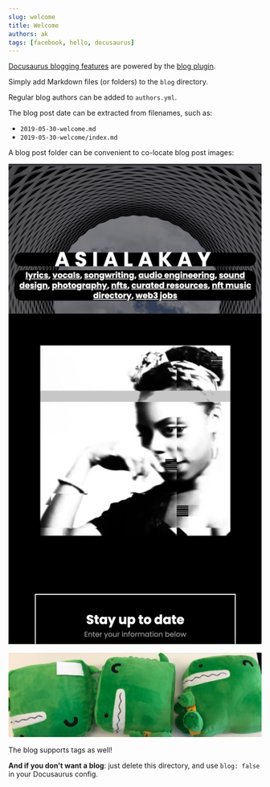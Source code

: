 ```yaml
---
slug: welcome
title: Welcome
authors: ak
tags: [facebook, hello, docusaurus]
---
```


[Docusaurus blogging features](https://docusaurus.io/docs/blog) are powered by the [blog plugin](https://docusaurus.io/docs/api/plugins/@docusaurus/plugin-content-blog).

Simply add Markdown files (or folders) to the `blog` directory.

Regular blog authors can be added to `authors.yml`.

The blog post date can be extracted from filenames, such as:

- `2019-05-30-welcome.md`
- `2019-05-30-welcome/index.md`

A blog post folder can be convenient to co-locate blog post images:

![ASIALAKAY App Mobile View](./asialakay_mobile_app.jpg)

![Docusaurus Plushie](./docusaurus-plushie-banner.jpeg)


The blog supports tags as well!

**And if you don't want a blog**: just delete this directory, and use `blog: false` in your Docusaurus config.
